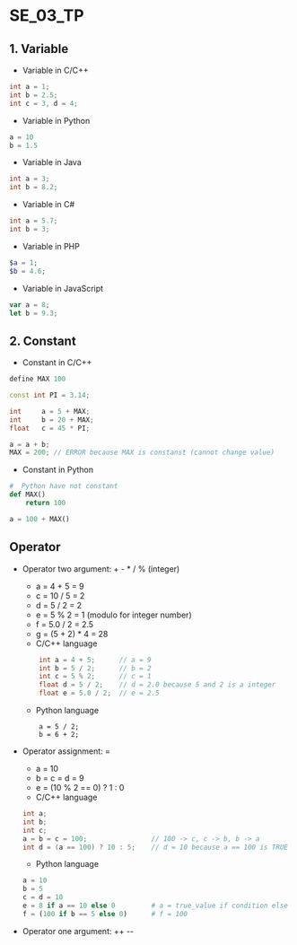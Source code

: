 # SE_03_TP

## 1. Variable

- Variable in C/C++

``` c++
int a = 1;
int b = 2.5; 
int c = 3, d = 4;
```

- Variable in Python

```python
a = 10
b = 1.5
```

- Variable in Java

```java
int a = 3;
int b = 8.2;
```

- Variable in C#

```c#
int a = 5.7;
int b = 3;
```

- Variable in PHP

```php
$a = 1; 
$b = 4.6;
```

- Variable in JavaScript

```javascript
var a = 8; 
let b = 9.3;
```

## 2. Constant

- Constant in C/C++

```c++
define MAX 100

const int PI = 3.14;

int     a = 5 + MAX;
int     b = 20 + MAX;
float   c = 45 * PI;

a = a + b;
MAX = 200; // ERROR because MAX is constanst (cannot change value)
```

- Constant in Python

```python
#  Python have not constant
def MAX()
    return 100

a = 100 + MAX()
```

## Operator

- Operator two argument: + - * / % (integer)
    - a = 4 + 5 = 9
    - c = 10 / 5 = 2
    - d = 5 / 2 = 2
    - e = 5 % 2 = 1 (modulo for integer number)
    - f = 5.0 / 2 = 2.5 
    - g = (5 + 2) * 4 = 28
    - C/C++ language
    
    ```c++
        int a = 4 + 5;      // a = 9
        int b = 5 / 2;      // b = 2
        int c = 5 % 2;      // c = 1
        float d = 5 / 2;    // d = 2.0 because 5 and 2 is a integer
        float e = 5.0 / 2;  // e = 2.5
    ```

    - Python language

    ```pthon
        a = 5 / 2; 
        b = 6 + 2;
    ```

- Operator assignment: =
    - a = 10
    - b = c = d = 9
    - e = (10 % 2 == 0) ? 1 : 0
    - C/C++ language

    ```c++
    int a;
    int b; 
    int c; 
    a = b = c = 100;                // 100 -> c, c -> b, b -> a
    int d = (a == 100) ? 10 : 5;    // d = 10 because a == 100 is TRUE
    ```

    - Python language

    ```python
    a = 10
    b = 5
    c = d = 10
    e = 8 if a == 10 else 0         # a = true_value if condition else false_value
    f = (100 if b == 5 else 0)      # f = 100
    ```

- Operator one argument: ++ -- 
